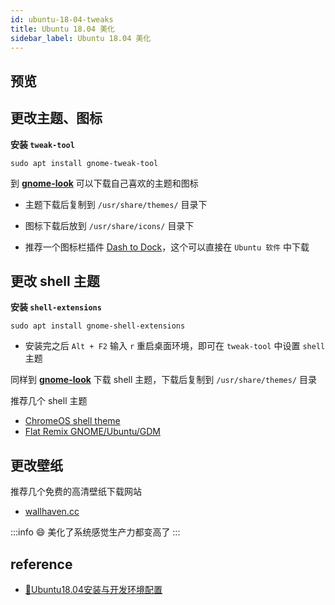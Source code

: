 ```yaml
---
id: ubuntu-18-04-tweaks
title: Ubuntu 18.04 美化
sidebar_label: Ubuntu 18.04 美化
---
```


## 预览

## 更改主题、图标
**安装 `tweak-tool`**

``` shell
sudo apt install gnome-tweak-tool
```

到 **[gnome-look](https://www.gnome-look.org/browse/cat/)** 可以下载自己喜欢的主题和图标

- 主题下载后复制到 `/usr/share/themes/` 目录下
- 图标下载后放到 `/usr/share/icons/` 目录下

- 推荐一个图标栏插件 [Dash to Dock](https://extensions.gnome.org/extension/307/dash-to-dock/)，这个可以直接在 `Ubuntu 软件` 中下载


## 更改 shell 主题
**安装 `shell-extensions`**

``` shell
sudo apt install gnome-shell-extensions
```
- 安装完之后 `Alt + F2` 输入 `r` 重启桌面环境，即可在 `tweak-tool` 中设置 `shell` 主题

同样到 **[gnome-look](https://www.gnome-look.org/browse/cat/)** 下载 shell 主题，下载后复制到 `/usr/share/themes/` 目录

推荐几个 shell 主题
- [ChromeOS shell theme](https://www.gnome-look.org/p/1333760/)
- [Flat Remix GNOME/Ubuntu/GDM](https://www.gnome-look.org/p/1013030/)

## 更改壁纸
推荐几个免费的高清壁纸下载网站
- [wallhaven.cc](https://wallhaven.cc/)

:::info 😄
美化了系统感觉生产力都变高了
:::

## reference
- [🐧Ubuntu18.04安装与开发环境配置](https://sinnammanyo.cn/Ubuntu18-04-Start/)